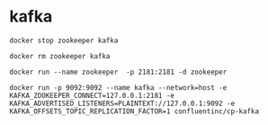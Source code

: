 # kafka

`docker stop zookeeper kafka`

`docker rm zookeeper kafka`

`docker run --name zookeeper  -p 2181:2181 -d zookeeper`

`docker run -p 9092:9092 --name kafka --network=host -e KAFKA_ZOOKEEPER_CONNECT=127.0.0.1:2181 -e KAFKA_ADVERTISED_LISTENERS=PLAINTEXT://127.0.0.1:9092 -e KAFKA_OFFSETS_TOPIC_REPLICATION_FACTOR=1 confluentinc/cp-kafka`

